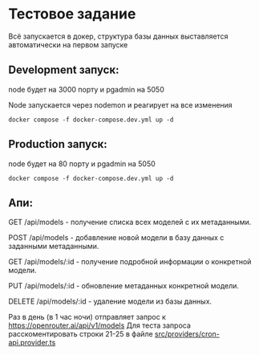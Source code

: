 # Тестовое задание

Всё запускается в докер, структура базы данных выставляется автоматически на первом запуске

## Development запуск:

node будет на 3000 порту и pgadmin на 5050

Node запускается через nodemon и реагирует на все изменения

```shell
docker compose -f docker-compose.dev.yml up -d
```

## Production запуск:

node будет на 80 порту и pgadmin на 5050

```shell
docker compose -f docker-compose.dev.yml up -d
```

## Апи:

GET /api/models - получение списка всех моделей с их метаданными.


POST /api/models - добавление новой модели в базу данных с заданными метаданными.


GET /api/models/:id - получение подробной информации о конкретной модели.


PUT /api/models/:id - обновление метаданных конкретной модели.


DELETE /api/models/:id - удаление модели из базы данных.


Раз в день (в 1 час ночи) отправляет запрос к https://openrouter.ai/api/v1/models Для теста запроса расскоментировать строки 21-25 в файле [src/providers/cron-api.provider.ts](src%.providers%2Fcron-api.provider.ts)